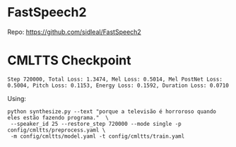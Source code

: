 # FastSpeech2
Repo: https://github.com/sidleal/FastSpeech2

# CMLTTS Checkpoint
````
Step 720000, Total Loss: 1.3474, Mel Loss: 0.5014, Mel PostNet Loss: 0.5004, Pitch Loss: 0.1153, Energy Loss: 0.1592, Duration Loss: 0.0710
````
Using:
````
python synthesize.py --text "porque a televisão é horroroso quando eles estão fazendo programa."  \
 --speaker_id 25 --restore_step 720000 --mode single -p config/cmltts/preprocess.yaml \
 -m config/cmltts/model.yaml -t config/cmltts/train.yaml
````

